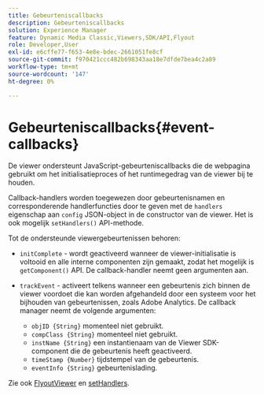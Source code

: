 ```yaml
---
title: Gebeurteniscallbacks
description: Gebeurteniscallbacks
solution: Experience Manager
feature: Dynamic Media Classic,Viewers,SDK/API,Flyout
role: Developer,User
exl-id: e6cffe77-f653-4e8e-bdec-2661051fe8cf
source-git-commit: f970421ccc482b698343aa18e7dfde7bea4c2a89
workflow-type: tm+mt
source-wordcount: '147'
ht-degree: 0%

---
```


# Gebeurteniscallbacks{#event-callbacks}

De viewer ondersteunt JavaScript-gebeurteniscallbacks die de webpagina gebruikt om het initialisatieproces of het runtimegedrag van de viewer bij te houden.

Callback-handlers worden toegewezen door gebeurtenisnamen en corresponderende handlerfuncties door te geven met de `handlers` eigenschap aan `config` JSON-object in de constructor van de viewer. Het is ook mogelijk `setHandlers()` API-methode.

Tot de ondersteunde viewergebeurtenissen behoren:

* `initComplete` - wordt geactiveerd wanneer de viewer-initialisatie is voltooid en alle interne componenten zijn gemaakt, zodat het mogelijk is `getComponent()` API. De callback-handler neemt geen argumenten aan.

* `trackEvent` - activeert telkens wanneer een gebeurtenis zich binnen de viewer voordoet die kan worden afgehandeld door een systeem voor het bijhouden van gebeurtenissen, zoals Adobe Analytics. De callback manager neemt de volgende argumenten:

   * `objID {String}` momenteel niet gebruikt.
   * `compClass {String}` momenteel niet gebruikt.
   * `instName {String}` een instantienaam van de Viewer SDK-component die de gebeurtenis heeft geactiveerd.
   * `timeStamp {Number}` tijdstempel van de gebeurtenis.
   * `eventInfo {String}` gebeurtenislading.

Zie ook [FlyoutViewer](../../c-html5-s7-aem-asset-viewers/c-html5-flyout-viewer-20-about/c-html5-flyout-viewer-20-javascriptapiref/r-html5-flyout-viewer-20-javascriptapiref-flyoutviewer.md#reference-b99bb25606444f46b27529ff3e960b1e) en [setHandlers](../../c-html5-s7-aem-asset-viewers/c-html5-flyout-viewer-20-about/c-html5-flyout-viewer-20-javascriptapiref/r-html5-flyout-viewer-20-javascriptapiref-sethandlers.md#reference-74e9acb1cd0047d5bd60eea5fa5c8692).
